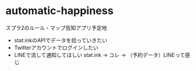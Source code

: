 # automatic-happiness

スプラ2のルール・マップ告知アプリ予定地
- stat.inkのAPIでデータを拾っていきたい
- Twitterアカウントでログインしたい
- LINEで流して通知してほしい
stat.ink -> コレ -> （予約データ）LINEって感じ
